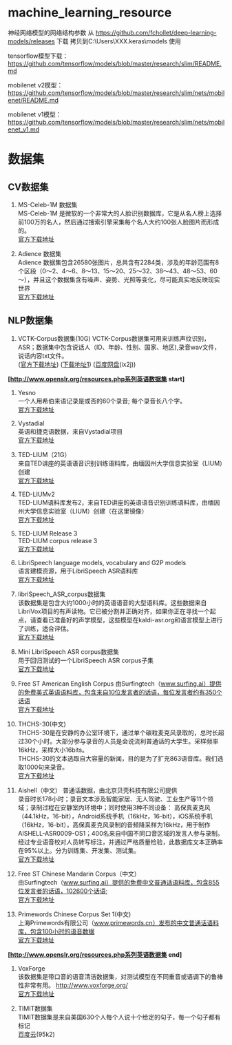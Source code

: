 # machine_learning_resource
神经网络模型的网络结构参数
从 https://github.com/fchollet/deep-learning-models/releases 下载
拷贝到C:\Users\XXX\.keras\models 使用

tensorflow模型下载：  
https://github.com/tensorflow/models/blob/master/research/slim/README.md

mobilenet v2模型：  
https://github.com/tensorflow/models/blob/master/research/slim/nets/mobilenet/README.md

mobilenet v1模型：  
https://github.com/tensorflow/models/blob/master/research/slim/nets/mobilenet_v1.md



# 数据集

## CV数据集
1. MS-Celeb-1M 数据集  
MS-Celeb-1M 是微软的一个非常大的人脸识别数据库，它是从名人榜上选择前100万的名人，然后通过搜索引擎采集每个名人大约100张人脸图片而形成的。  
[官方下载地址](https://www.microsoft.com/en-us/research/project/ms-celeb-1m-challenge-recognizing-one-million-celebrities-real-world/)    

2. Adience 数据集  
Adience 数据集包含26580张图片，总共含有2284类，涉及的年龄范围有8个区段（0～2、4～6、8～13、15～20、25～32、38～43、48～53、60～），并且这个数据集含有噪声、姿势、光照等变化，尽可能真实地反映现实世界  
[官方下载地址](http://www.openu.ac.il/home/hassner/Adience/data.html#agegender)  


## NLP数据集
1. VCTK-Corpus数据集(10G)
VCTK-Corpus数据集可用来训练声纹识别，ASR；数据集中包含说话人（ID、年龄、性别、国家、地区),录音wav文件，说话内容txt文件。  
([官方下载地址](http://homepages.inf.ed.ac.uk/jyamagis/release/VCTK-Corpus.tar.gz))  ([下载地址1](https://datashare.is.ed.ac.uk/handle/10283/2651))  ([百度网盘](https://pan.baidu.com/s/13ATxLTeGrdfi6159oOg89w)(ix2j))    

**[http://www.openslr.org/resources.php系列英语数据集 start]**
1. Yesno  
一个人用希伯来语记录是或否的60个录音; 每个录音长八个字。    
[官方下载地址](http://www.openslr.org/1/)  

2. Vystadial    
英语和捷克语数据，来自Vystadial项目        
[官方下载地址](http://www.openslr.org/6/)  

3. TED-LIUM（21G）  
来自TED讲座的英语语音识别训练语料库，由缅因州大学信息实验室（LIUM）创建  
[官方下载地址](http://www.openslr.org/7/)  

4. TED-LIUMv2  
TED-LIUM语料库发布2，来自TED讲座的英语语音识别训练语料库，由缅因州大学信息实验室（LIUM）创建（在这里镜像）  
[官方下载地址](http://www.openslr.org/19/)  

5. TED-LIUM Release 3  
TED-LIUM corpus release 3  
[官方下载地址](https://www.openslr.org/51/)     

6. LibriSpeech language models, vocabulary and G2P models  
语言建模资源，用于LibriSpeech ASR语料库        
[官方下载地址](http://www.openslr.org/11/) 

7. libriSpeech_ASR_corpus数据集  
该数据集是包含大约1000小时的英语语音的大型语料库。这些数据来自LibriVox项目的有声读物。它已被分割并正确对齐，如果你正在寻找一个起点，请查看已准备好的声学模型，这些模型在kaldi-asr.org和语言模型上进行了训练，适合评估。    
[官方下载地址](https://www.openslr.org/12)  

8. Mini LibriSpeech ASR corpus数据集   
用于回归测试的一个LibriSpeech ASR corpus子集  
[官方下载地址](http://www.openslr.org/31/)  

9. Free ST American English Corpus
由Surfingtech（www.surfing.ai）提供的免费美式英语语料库，包含来自10位发言者的话语，每位发言者约有350个话语  
[官方下载地址](http://www.openslr.org/45/)

10. THCHS-30(中文)  
THCHS-30是在安静的办公室环境下，通过单个碳粒麦克风录取的，总时长超过30个小时。大部分参与录音的人员是会说流利普通话的大学生。采样频率16kHz，采样大小16bits。  
THCHS-30的文本选取自大容量的新闻，目的是为了扩充863语音库。我们选取1000句来录音。  
[官方下载地址](http://www.openslr.org/18/)    

11. Aishell（中文）
普通话数据，由北京贝壳科技有限公司提供  
录音时长178小时；录音文本涉及智能家居、无人驾驶、工业生产等11个领域；录制过程在安静室内环境中；同时使用3种不同设备： 高保真麦克风（44.1kHz，16-bit），Android系统手机（16kHz，16-bit），iOS系统手机（16kHz，16-bit），高保真麦克风录制的音频降采样为16kHz，用于制作AISHELL-ASR0009-OS1；400名来自中国不同口音区域的发言人参与录制。经过专业语音校对人员转写标注，并通过严格质量检验，此数据库文本正确率在95%以上。分为训练集、开发集、测试集。  
[官方下载地址](http://www.openslr.org/33/)    

12. Free ST Chinese Mandarin Corpus（中文）  
由Surfingtech（www.surfing.ai）提供的免费中文普通话语料库，包含855位发言者的话语，102600个话语;   
[官方下载地址](http://www.openslr.org/38/)     

13. Primewords Chinese Corpus Set 1(中文)  
上海Primewords有限公司（www.primewords.cn）发布的中文普通话语料库，包含100小时的语音数据  
[官方下载地址](http://www.openslr.org/47/)  
  
**[http://www.openslr.org/resources.php系列英语数据集 end]**  

1. VoxForge  
该数据集是带口音的语音清洁数据集，对测试模型在不同重音或语调下的鲁棒性非常有用。
http://www.voxforge.org/    
[官方下载地址](https://voice.mozilla.org/zh-CN/datasets)    

2. TIMIT数据集  
TIMIT数据集是来自美国630个人每个人说十个给定的句子，每一个句子都有标记  
[百度云](https://pan.baidu.com/s/1Mv3dqsGWynidRq3cisY2dQ)(95k2)